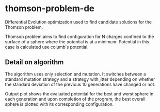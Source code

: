 # thomson-problem-de

Differential Evolution optimization used to find candidate solutions for the Thomson problem.

Thomson problem aims to find configuration for N charges confined to the surface of a sphere where the
potential is at a minimum. Potential in this case is calculated use columb's potential.

## Detail on algorithm

The algorithm uses only selection and mutation. It switches between a standard mutation strategy and a strategy with jitter depending on whether the standard deviation of the previous 10 generations have changed or not.

Output plot shows the evaluated potential for the best and worst sphere in each generation and upon completion of the program, the best overall sphere is plotted with its corresponding configuration.
